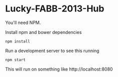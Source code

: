 Lucky-FABB-2013-Hub
===================

You'll need NPM.

Install npm and bower dependencies

    npm install

Run a development server to see this running

    npm start

This will run on something like http://localhost:8080
